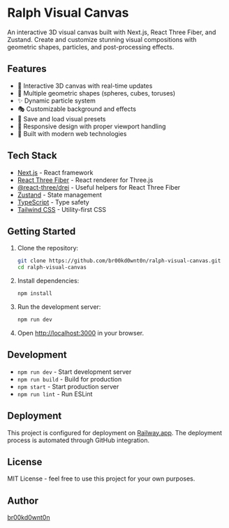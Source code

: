# Ralph Visual Canvas

An interactive 3D visual canvas built with Next.js, React Three Fiber, and Zustand. Create and customize stunning visual compositions with geometric shapes, particles, and post-processing effects.

## Features

- 🎨 Interactive 3D canvas with real-time updates
- 🌟 Multiple geometric shapes (spheres, cubes, toruses)
- ✨ Dynamic particle system
- 🎭 Customizable background and effects
- 💾 Save and load visual presets
- 📱 Responsive design with proper viewport handling
- 🚀 Built with modern web technologies

## Tech Stack

- [Next.js](https://nextjs.org/) - React framework
- [React Three Fiber](https://docs.pmnd.rs/react-three-fiber/) - React renderer for Three.js
- [@react-three/drei](https://github.com/pmndrs/drei) - Useful helpers for React Three Fiber
- [Zustand](https://github.com/pmndrs/zustand) - State management
- [TypeScript](https://www.typescriptlang.org/) - Type safety
- [Tailwind CSS](https://tailwindcss.com/) - Utility-first CSS

## Getting Started

1. Clone the repository:
   ```bash
   git clone https://github.com/br00kd0wnt0n/ralph-visual-canvas.git
   cd ralph-visual-canvas
   ```

2. Install dependencies:
   ```bash
   npm install
   ```

3. Run the development server:
   ```bash
   npm run dev
   ```

4. Open [http://localhost:3000](http://localhost:3000) in your browser.

## Development

- `npm run dev` - Start development server
- `npm run build` - Build for production
- `npm start` - Start production server
- `npm run lint` - Run ESLint

## Deployment

This project is configured for deployment on [Railway.app](https://railway.app/). The deployment process is automated through GitHub integration.

## License

MIT License - feel free to use this project for your own purposes.

## Author

[br00kd0wnt0n](https://github.com/br00kd0wnt0n)
